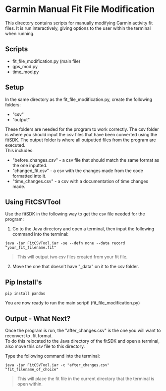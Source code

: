 # Garmin Manual Fit File Modification
This directory contains scripts for manually modifying Garmin activity fit files. It is run interactively, giving options to the user within the terminal when running.

## Scripts
- fit_file_modification.py (main file)
- gps_mod.py
- time_mod.py


## Setup
In the same directory as the fit_file_modification.py, create the following folders:
- "csv"
- "output"

These folders are needed for the program to work correctly. The csv folder is where you should input the csv files that have been converted using the fitSDK. The output folder is where all outputted files from the program are executed.  
This includes:
- "before_changes.csv" - a csv file that should match the same format as the one inputted.
- "changed_fit.csv" - a csv with the changes made from the code formatted into it.
- "time_changes.csv" - a csv with a documentation of time changes made. 

## Using FitCSVTool
Use the fitSDK in the following way to get the csv file needed for the program:
1. Go to the Java directory and open a terminal, then input the following command into the terminal:
```shell
java -jar FitCSVTool.jar -se --defn none --data record "your_fit_filename.fit"
```

> This will output two csv files created from your fit file. 
2. Move the one that doesn't have "_data" on it to the csv folder.

## Pip Install's
```shell
pip install pandas 
```

You are now ready to run the main script! (fit_file_modification.py)


## Output - What Next?
Once the program is run, the "after_changes.csv" is the one you will want to reconvert to .fit format.  
To do this relocated to the Java directory of the fitSDK and open a terminal, also move this csv file to this directory. 

Type the following command into the terminal:
```shell
java -jar FitCSVTool.jar -c "after_changes.csv" "fit_filename_of_choice"
```
>This will place the fit file in the current directory that the terminal is open within.